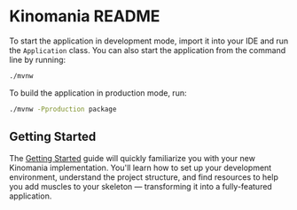 # Kinomania README

To start the application in development mode, import it into your IDE and run the `Application` class. 
You can also start the application from the command line by running: 

```bash
./mvnw
```

To build the application in production mode, run:

```bash
./mvnw -Pproduction package
```

## Getting Started

The [Getting Started](https://vaadin.com/docs/latest/getting-started) guide will quickly familiarize you with your new
Kinomania implementation. You'll learn how to set up your development environment, understand the project 
structure, and find resources to help you add muscles to your skeleton — transforming it into a fully-featured 
application.
